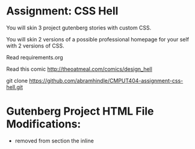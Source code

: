 Assignment: CSS Hell
====================

You will skin 3 project gutenberg stories with custom CSS.

You will skin 2 versions of a possible professional homepage for your
self with 2 versions of CSS.

Read requirements.org

Read this comic http://theoatmeal.com/comics/design_hell

git clone https://github.com/abramhindle/CMPUT404-assignment-css-hell.git

Gutenberg Project HTML File Modifications:
==========================================
* removed from <head> section the inline <style> sections from all three files
* added to <head> section <link rel="stylesheet" type="text/css" href="base.css">
* added to 1.html and 3.html <meta http-equiv="Content-Type" content="text/html;charset=utf-8"/>; 2.html already had a <meta> tag
* striped out any references to the attribute style and its elements from all 3 files
* in 3.html under images is a icon for enlarging the image, in those <img> tags they had the alt attribute blank, so added text to say what the image is for

License/Copyright
=================

Textual content is copyright Abram Hindle (C) 2013 under the CC-BY-SA
4.0 unported license. Attribution should be a hyperlink to the
repository and (C) 2013 Abram Hindle visibile in the text.

Code is licensed under the Apache 2.0 license.

References Consulted:
====================
http://www.w3schools.com/
https://www.w3.org/Style/Examples/007/fonts.en.html

Assets Retrieved:
=================
/gutenberg/images.background.png - http://images.all-free-download.com/images/graphicthumb/old_paper_background_hd_picture_3_169573.jpg
